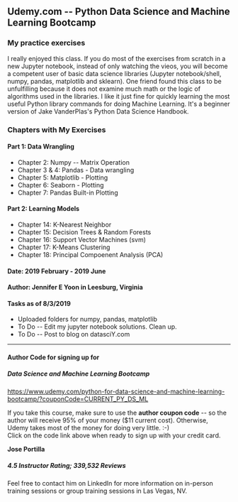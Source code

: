 ## Udemy.com -- Python Data Science and Machine Learning Bootcamp  
### My practice exercises  

I really enjoyed this class.  If you do most of the exercises from scratch in a new Jupyter notebook, instead of only watching the vieos, you will become a competent user of basic data science libraries (Jupyter notebook/shell, numpy, pandas, matplotlib and sklearn).  One friend found this class to be unfulfilling because it does not examine much math or the logic of  algorithms used in the libraries.  I like it just fine for quickly learning the most useful Python library commands for doing Machine Learning.  It's a beginner version of Jake VanderPlas's Python Data Science Handbook.

### Chapters with My Exercises  

#### Part 1: Data Wrangling  
 * Chapter 2: Numpy -- Matrix Operation   
 * Chapter 3 & 4: Pandas - Data wrangling  
 * Chapter 5: Matplotlib - Plotting   
 * Chapter 6: Seaborn - Plotting 
 * Chapter 7: Pandas Built-in Plotting
 
#### Part 2: Learning Models   
 * Chapter 14: K-Nearest Neighbor 
 * Chapter 15: Decision Trees & Random Forests
 * Chapter 16: Support Vector Machines (svm)
 * Chapter 17: K-Means Clustering
 * Chapter 18: Principal Compoenent Analysis (PCA)

#### Date: 2019 February - 2019 June

#### Author: Jennifer E Yoon in Leesburg, Virginia

#### Tasks as of 8/3/2019   

 * Uploaded folders for numpy, pandas, matplotlib
 * To Do -- Edit my jupyter notebook solutions.  Clean up.
 * To Do -- Post to blog on datasciY.com
 
 
---------------------------------------------------------------------------------------

#### Author Code for signing up for  

##### Data Science and Machine Learning Bootcamp  

https://www.udemy.com/python-for-data-science-and-machine-learning-bootcamp/?couponCode=CURRENT_PY_DS_ML
 
If you take this course, make sure to use the **author coupon code** -- so the author will receive 95% of your money ($11 current cost).  Otherwise, Udemy takes most of the money for doing very little. :-)  
Click on the code link above when ready to sign up with your credit card.

**Jose Portilla**  
##### 4.5 Instructor Rating; 339,532  Reviews   
Feel free to contact him on LinkedIn for more information on in-person training sessions or group training sessions in Las Vegas, NV.



